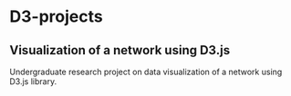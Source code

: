 # D3-projects
## Visualization of a network using D3.js

Undergraduate research project on data visualization of a network using D3.js library.
